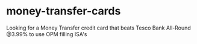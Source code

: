 # money-transfer-cards
Looking for a Money Transfer credit card that beats Tesco Bank All-Round @3.99% to use OPM filling ISA's
